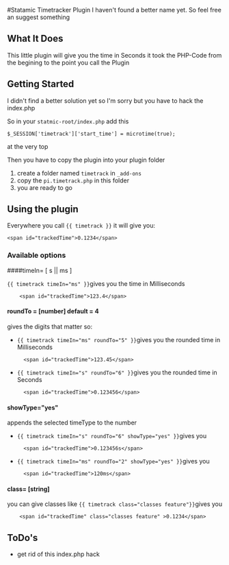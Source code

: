 #Statamic Timetracker Plugin
I haven't found a better name yet. So feel free an suggest something

## What It Does
This little plugin will give you the time in Seconds it took the PHP-Code from the begining to the point you call the Plugin

## Getting Started
I didn't find a better solution yet so I'm sorry but you have to hack the index.php
  
So in your `statmic-root/index.php` add this

	$_SESSION['timetrack']['start_time'] = microtime(true);
	
at the very top

Then you have to copy the plugin into your plugin folder

1. create a folder named `timetrack` in `_add-ons`
2. copy the `pi.timetrack.php` in this folder
3. you are ready to go

## Using the plugin
Everywhere you call `{{ timetrack }}` it will give you:

    <span id="trackedTime">0.1234</span>
    
### Available options
####timeIn= [ s || ms ]

`{{ timetrack timeIn="ms" }}`gives you the time in Milliseconds

		<span id="trackedTime">123.4</span>

#### roundTo = [number]  default = 4
gives the digits that matter so:


- `{{ timetrack timeIn="ms" roundTo="5" }}`gives you the rounded time in Milliseconds

		<span id="trackedTime">123.45</span>
		

- `{{ timetrack timeIn="s" roundTo="6" }}`gives you the rounded time in Seconds

		<span id="trackedTime">0.123456</span>
		
#### showType="yes"
appends the selected timeType to the number

- `{{ timetrack timeIn="s" roundTo="6" showType="yes" }}`gives you 

		<span id="trackedTime">0.123456s</span>

- `{{ timetrack timeIn="ms" roundTo="2" showType="yes" }}`gives you 

		<span id="trackedTime">120ms</span>

#### class= [string]
you can give classes like
`{{ timetrack class="classes feature"}}`gives you 

		<span id="trackedTime" class="classes feature" >0.1234</span>

	
## ToDo's
- get rid of this index.php hack
